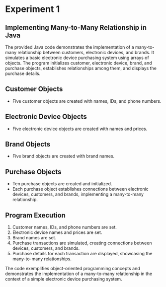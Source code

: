 # Experiment 1

## Implementing Many-to-Many Relationship in Java

The provided Java code demonstrates the implementation of a many-to-many relationship between customers, electronic devices, and brands. It simulates a basic electronic device purchasing system using arrays of objects. The program initializes customer, electronic device, brand, and purchase objects, establishes relationships among them, and displays the purchase details.

## Customer Objects
- Five customer objects are created with names, IDs, and phone numbers.

## Electronic Device Objects
- Five electronic device objects are created with names and prices.

## Brand Objects
- Five brand objects are created with brand names.

## Purchase Objects
- Ten purchase objects are created and initialized.
- Each purchase object establishes connections between electronic devices, customers, and brands, implementing a many-to-many relationship.

## Program Execution
1. Customer names, IDs, and phone numbers are set.
2. Electronic device names and prices are set.
3. Brand names are set.
4. Purchase transactions are simulated, creating connections between devices, customers, and brands.
5. Purchase details for each transaction are displayed, showcasing the many-to-many relationships.

The code exemplifies object-oriented programming concepts and demonstrates the implementation of a many-to-many relationship in the context of a simple electronic device purchasing system.

